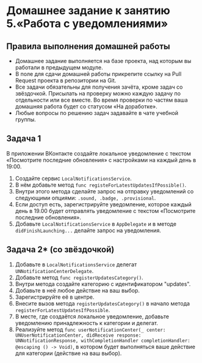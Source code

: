 # Домашнее задание к занятию 5.«Работа с уведомлениями»

## Правила выполнения домашней работы

* Домашнее задание выполняется на базе проекта, над которым вы работали в предыдущем модуле. 
* В поле для сдачи домашней работы прикрепите ссылку на Pull Request проекта в репозитории на Git.
* Все задачи обязательны для получения зачёта, кроме задач со звёздочкой. Присылать на проверку можно каждую задачу по отдельности или все вместе. Во время проверки по частям ваша домашняя работа будет со статусом «На доработке».
* Любые вопросы по решению задач задавайте в чате учебной группы.

## Задача 1
В приложении ВКонтакте создайте локальное уведомление с текстом «Посмотрите последние обновления» с настройками на каждый день в 19:00.

1. Создайте сервис `LocalNotificationsService`.
3. В нём добавьте метод `func registeForLatestUpdatesIfPossible()`.
4. Внутри этого метода сделайте запрос на отправку уведомлений со следующими опциями: `.sound, .badge, .provisional`.
5. Если доступ есть, зарегистрируйте уведомление, которое каждый день в 19.00 будет отправлять уведомление с текстом «Посмотрите последние обновления».
6. Добавьте `LocalNotificationsService` в `AppDelegate` и в методе `didFinishLaunching...` делайте запрос на уведомления.

## Задача 2* (со звёздочкой)

1. Добавьте в `LocalNotificationsService` делегат `UNNotificationCenterDelegate`.
2. Добавьте метод `func registerUpdatesCategory()`.
3. Внутри метода создайте категорию с идентификатором "updates".
4. Добавьте в неё любое действие на ваш выбор.
5. Зарегистрируйте её в центре.
6. Внесите вызов метода `registerUpdatesCategory()` в начало метода `registerForLatestUpdatesIfPossible`.
7. В месте, где создаётся локальное уведомление, добавьте уведомлению принадлежность к категории и делегат.
8. Реализуйте метод `func userNotificationCenter(_ center: UNUserNotificationCenter, didReceive response: UNNotificationResponse, withCompletionHandler completionHandler: @escaping () -> Void)`, в котором будет выполняться ваше действие для категории (действие на ваш выбор).

